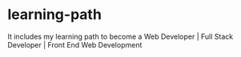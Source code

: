 # learning-path
It includes my learning path to become a Web Developer | Full Stack Developer | Front End Web Development
